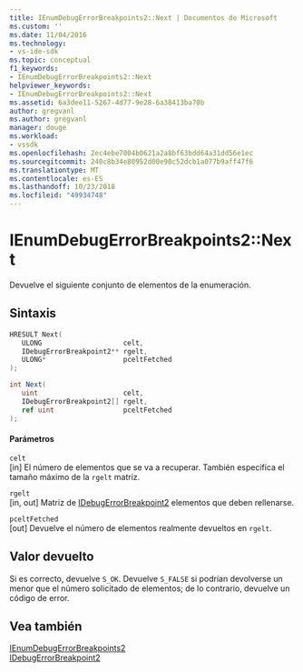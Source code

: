 ```yaml
---
title: IEnumDebugErrorBreakpoints2::Next | Documentos de Microsoft
ms.custom: ''
ms.date: 11/04/2016
ms.technology:
- vs-ide-sdk
ms.topic: conceptual
f1_keywords:
- IEnumDebugErrorBreakpoints2::Next
helpviewer_keywords:
- IEnumDebugErrorBreakpoints2::Next
ms.assetid: 6a3dee11-5267-4d77-9e28-6a38413ba70b
author: gregvanl
ms.author: gregvanl
manager: douge
ms.workload:
- vssdk
ms.openlocfilehash: 2ec4ebe7004b0621a2a8bf63bdd64a31dd56e1ec
ms.sourcegitcommit: 240c8b34e80952d00e90c52dcb1a077b9aff47f6
ms.translationtype: MT
ms.contentlocale: es-ES
ms.lasthandoff: 10/23/2018
ms.locfileid: "49934748"
---
```

# <a name="ienumdebugerrorbreakpoints2next"></a>IEnumDebugErrorBreakpoints2::Next
Devuelve el siguiente conjunto de elementos de la enumeración.  
  
## <a name="syntax"></a>Sintaxis  
  
```cpp  
HRESULT Next(  
   ULONG                    celt,  
   IDebugErrorBreakpoint2** rgelt,  
   ULONG*                   pceltFetched  
);  
```  
  
```csharp  
int Next(  
   uint                     celt,  
   IDebugErrorBreakpoint2[] rgelt,  
   ref uint                 pceltFetched  
);  
```  
  
#### <a name="parameters"></a>Parámetros  
 `celt`  
 [in] El número de elementos que se va a recuperar. También especifica el tamaño máximo de la `rgelt` matriz.  
  
 `rgelt`  
 [in, out] Matriz de [IDebugErrorBreakpoint2](../../../extensibility/debugger/reference/idebugerrorbreakpoint2.md) elementos que deben rellenarse.  
  
 `pceltFetched`  
 [out] Devuelve el número de elementos realmente devueltos en `rgelt`.  
  
## <a name="return-value"></a>Valor devuelto  
 Si es correcto, devuelve `S_OK`. Devuelve `S_FALSE` si podrían devolverse un menor que el número solicitado de elementos; de lo contrario, devuelve un código de error.  
  
## <a name="see-also"></a>Vea también  
 [IEnumDebugErrorBreakpoints2](../../../extensibility/debugger/reference/ienumdebugerrorbreakpoints2.md)   
 [IDebugErrorBreakpoint2](../../../extensibility/debugger/reference/idebugerrorbreakpoint2.md)